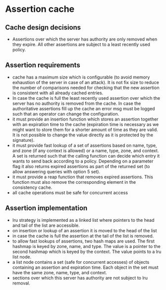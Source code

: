 # Assertion cache

## Cache design decisions
- Assertions over which the server has authority are only removed when they expire. All other
  assertions are subject to a least recently used policy.

## Assertion requirements
- cache has a maximum size which is configurable (to avoid memory exhaustion of the server in case
  of an attack). It is not fix size to reduce the number of comparisons needed for checking that the
  new assertion is consistent with all already cached entries.
- In case the cache is full the least recently used assertion over which the server has no authority
  is removed from the cache. In case the authoritative assertions fill up the cache an error msg
  must be logged such that an operator can change the configuration.
- it must provide an insertion function which stores an assertion together with an expiration time
  to the cache (expiration time is necessary as we might want to store them for a shorter amount of
  time as they are valid. It is not possible to change the value directly as it is protected by the
  signature).
- it must provide fast lookup of a set of assertions based on name, type, and zone (if any context
  is allowed) or a name, type, zone, and context. A set is returned such that the calling function
  can decide which entry it wants to send back according to a policy. Depending on a parameter flag
  it also returns expired assertions as part of the returned set (to allow answering queries with
  option 5 set).
- it must provide a reap function that removes expired assertions. This function must also remove
  the corresponding element in the consistency cache.
- all cache operations must be safe for concurrent access

## Assertion implementation
- lru strategy is implemented as a linked list where pointers to the head and tail of the list are
  accessible.
- on insertion or lookup of an assertion it is moved to the head of the list
- in case the cache is full the assertion at the tail of the list is removed.
- to allow fast lookups of assertions, two hash maps are used. The first hashmap is keyed by zone,
  name, and type. The value is a pointer to the second hashmap which is keyed by the context. The
  value points to a lru list node.
- a list node contains a set (safe for concurrent accesses) of objects containing an assertion and
  expiration time. Each object in the set must have the same zone, name, type, and context.
- sections over which this server has authority are not subject to lru removal.
